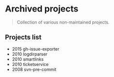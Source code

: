 # Archived projects
> Collection of various non-maintained projects.

## Projects list
- 2015 gh-issue-exporter
- 2010 logdirparser
- 2010 smartlinks
- 2010 ticketservice
- 2008 svn-pre-commit
